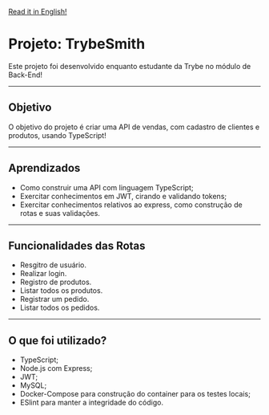 [Read it in English!](./README-Eng.md)

# Projeto: TrybeSmith
Este projeto foi desenvolvido enquanto estudante da Trybe no módulo de Back-End!

---
## Objetivo
O objetivo do projeto é criar uma API de vendas, com cadastro de clientes e produtos, usando TypeScript!

---
## Aprendizados
 - Como construir uma API com linguagem TypeScript;
 - Exercitar conhecimentos em JWT, cirando e validando tokens;
 - Exercitar conhecimentos relativos ao express, como construção de rotas e suas validações.

---
## Funcionalidades das Rotas
 - Resgitro de usuário.
 - Realizar login.
 - Registro de produtos.
 - Listar todos os produtos.
 - Registrar um pedido.
 - Listar todos os pedidos.

---
## O que foi utilizado?
 - TypeScript;
 - Node.js com Express;
 - JWT;
 - MySQL;
 - Docker-Compose para construção do container para os testes locais;
 - ESlint para manter a integridade do código.